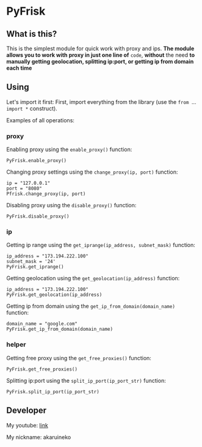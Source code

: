 # PyFrisk
## What is this? ##
This is the simplest module for quick work with proxy and ips. **The module allows you to work with proxy in just one line of** `code`, **without** the need **to manually getting geolocation, splitting ip:port, or getting ip from domain each time**


## Using
Let's import it first:
First, import everything from the library (use the `from `...` import *` construct).

Examples of all operations:

### proxy
Enabling proxy using the `enable_proxy()` function:

`PyFrisk.enable_proxy()`

Changing proxy settings using the `change_proxy(ip, port)` function:


    ip = "127.0.0.1"
    port = "8080"
    Pfrisk.change_proxy(ip, port)


Disabling proxy using the `disable_proxy()` function:

`PyFrisk.disable_proxy()`

### ip

Getting ip range using the `get_iprange(ip_address, subnet_mask)` function:

    ip_address = "173.194.222.100"
    subnet_mask = '24'
    PyFrisk.get_iprange()

Getting geolocation using the `get_geolocation(ip_address)` function:

    ip_address = "173.194.222.100"
    PyFrisk.get_geolocation(ip_address)

Getting ip from domain using the `get_ip_from_domain(domain_name)` function:

    domain_name = "google.com"
    PyFrisk.get_ip_from_domain(domain_name)

### helper
Getting free proxy using the `get_free_proxies()` function:

`PyFrisk.get_free_proxies()`

Splitting ip:port using the `split_ip_port(ip_port_str)` function:

`PyFrisk.split_ip_port(ip_port_str)`

## Developer ##
My youtube: [link](http://www.youtube.com/@AkaruiNeko/) 

My nickname: akaruineko

